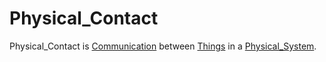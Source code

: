 # Physical_Contact

Physical_Contact is [Communication](60061.md) between [Things](60003.md) in a [Physical_System](10000038.md).